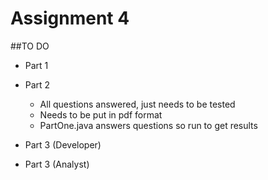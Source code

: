 # Assignment 4

##TO DO

  - Part 1
  
  - Part 2
    - All questions answered, just needs to be tested
    - Needs to be put in pdf format
    - PartOne.java answers questions so run to get results

  - Part 3 (Developer)

  - Part 3 (Analyst)
